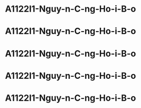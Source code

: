 # A1122I1-Nguy-n-C-ng-Ho-i-B-o
# A1122I1-Nguy-n-C-ng-Ho-i-B-o
# A1122I1-Nguy-n-C-ng-Ho-i-B-o
# A1122I1-Nguy-n-C-ng-Ho-i-B-o
# A1122I1-Nguy-n-C-ng-Ho-i-B-o
